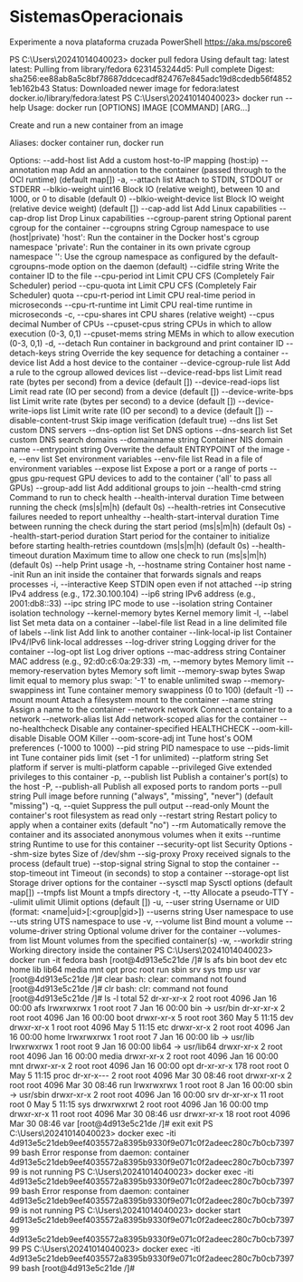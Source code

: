 # SistemasOperacionais


Experimente a nova plataforma cruzada PowerShell https://aka.ms/pscore6

PS C:\Users\20241014040023> docker pull fedora
Using default tag: latest
latest: Pulling from library/fedora
6231453244d5: Pull complete
Digest: sha256:ee88ab8a5c8bf78687ddcecadf824767e845adc19d8cdedb56f48521eb162b43
Status: Downloaded newer image for fedora:latest
docker.io/library/fedora:latest
PS C:\Users\20241014040023> docker run --help
Usage:  docker run [OPTIONS] IMAGE [COMMAND] [ARG...]

Create and run a new container from an image

Aliases:
  docker container run, docker run

Options:
      --add-host list                    Add a custom host-to-IP mapping
                                         (host:ip)
      --annotation map                   Add an annotation to the
                                         container (passed through to the
                                         OCI runtime) (default map[])
  -a, --attach list                      Attach to STDIN, STDOUT or STDERR
      --blkio-weight uint16              Block IO (relative weight),
                                         between 10 and 1000, or 0 to
                                         disable (default 0)
      --blkio-weight-device list         Block IO weight (relative device
                                         weight) (default [])
      --cap-add list                     Add Linux capabilities
      --cap-drop list                    Drop Linux capabilities
      --cgroup-parent string             Optional parent cgroup for the
                                         container
      --cgroupns string                  Cgroup namespace to use
                                         (host|private)
                                         'host':    Run the container in
                                         the Docker host's cgroup
                                         namespace
                                         'private': Run the container in
                                         its own private cgroup namespace
                                         '':        Use the cgroup
                                         namespace as configured by the
                                                    default-cgroupns-mode
                                         option on the daemon (default)
      --cidfile string                   Write the container ID to the file
      --cpu-period int                   Limit CPU CFS (Completely Fair
                                         Scheduler) period
      --cpu-quota int                    Limit CPU CFS (Completely Fair
                                         Scheduler) quota
      --cpu-rt-period int                Limit CPU real-time period in
                                         microseconds
      --cpu-rt-runtime int               Limit CPU real-time runtime in
                                         microseconds
  -c, --cpu-shares int                   CPU shares (relative weight)
      --cpus decimal                     Number of CPUs
      --cpuset-cpus string               CPUs in which to allow execution
                                         (0-3, 0,1)
      --cpuset-mems string               MEMs in which to allow execution
                                         (0-3, 0,1)
  -d, --detach                           Run container in background and
                                         print container ID
      --detach-keys string               Override the key sequence for
                                         detaching a container
      --device list                      Add a host device to the container
      --device-cgroup-rule list          Add a rule to the cgroup allowed
                                         devices list
      --device-read-bps list             Limit read rate (bytes per
                                         second) from a device (default [])
      --device-read-iops list            Limit read rate (IO per second)
                                         from a device (default [])
      --device-write-bps list            Limit write rate (bytes per
                                         second) to a device (default [])
      --device-write-iops list           Limit write rate (IO per second)
                                         to a device (default [])
      --disable-content-trust            Skip image verification (default
                                         true)
      --dns list                         Set custom DNS servers
      --dns-option list                  Set DNS options
      --dns-search list                  Set custom DNS search domains
      --domainname string                Container NIS domain name
      --entrypoint string                Overwrite the default ENTRYPOINT
                                         of the image
  -e, --env list                         Set environment variables
      --env-file list                    Read in a file of environment
                                         variables
      --expose list                      Expose a port or a range of ports
      --gpus gpu-request                 GPU devices to add to the
                                         container ('all' to pass all GPUs)
      --group-add list                   Add additional groups to join
      --health-cmd string                Command to run to check health
      --health-interval duration         Time between running the check
                                         (ms|s|m|h) (default 0s)
      --health-retries int               Consecutive failures needed to
                                         report unhealthy
      --health-start-interval duration   Time between running the check
                                         during the start period
                                         (ms|s|m|h) (default 0s)
      --health-start-period duration     Start period for the container
                                         to initialize before starting
                                         health-retries countdown
                                         (ms|s|m|h) (default 0s)
      --health-timeout duration          Maximum time to allow one check
                                         to run (ms|s|m|h) (default 0s)
      --help                             Print usage
  -h, --hostname string                  Container host name
      --init                             Run an init inside the container
                                         that forwards signals and reaps
                                         processes
  -i, --interactive                      Keep STDIN open even if not attached
      --ip string                        IPv4 address (e.g., 172.30.100.104)
      --ip6 string                       IPv6 address (e.g., 2001:db8::33)
      --ipc string                       IPC mode to use
      --isolation string                 Container isolation technology
      --kernel-memory bytes              Kernel memory limit
  -l, --label list                       Set meta data on a container
      --label-file list                  Read in a line delimited file of
                                         labels
      --link list                        Add link to another container
      --link-local-ip list               Container IPv4/IPv6 link-local
                                         addresses
      --log-driver string                Logging driver for the container
      --log-opt list                     Log driver options
      --mac-address string               Container MAC address (e.g.,
                                         92:d0:c6:0a:29:33)
  -m, --memory bytes                     Memory limit
      --memory-reservation bytes         Memory soft limit
      --memory-swap bytes                Swap limit equal to memory plus
                                         swap: '-1' to enable unlimited swap
      --memory-swappiness int            Tune container memory swappiness
                                         (0 to 100) (default -1)
      --mount mount                      Attach a filesystem mount to the
                                         container
      --name string                      Assign a name to the container
      --network network                  Connect a container to a network
      --network-alias list               Add network-scoped alias for the
                                         container
      --no-healthcheck                   Disable any container-specified
                                         HEALTHCHECK
      --oom-kill-disable                 Disable OOM Killer
      --oom-score-adj int                Tune host's OOM preferences
                                         (-1000 to 1000)
      --pid string                       PID namespace to use
      --pids-limit int                   Tune container pids limit (set
                                         -1 for unlimited)
      --platform string                  Set platform if server is
                                         multi-platform capable
      --privileged                       Give extended privileges to this
                                         container
  -p, --publish list                     Publish a container's port(s) to
                                         the host
  -P, --publish-all                      Publish all exposed ports to
                                         random ports
      --pull string                      Pull image before running
                                         ("always", "missing", "never")
                                         (default "missing")
  -q, --quiet                            Suppress the pull output
      --read-only                        Mount the container's root
                                         filesystem as read only
      --restart string                   Restart policy to apply when a
                                         container exits (default "no")
      --rm                               Automatically remove the
                                         container and its associated
                                         anonymous volumes when it exits
      --runtime string                   Runtime to use for this container
      --security-opt list                Security Options
      --shm-size bytes                   Size of /dev/shm
      --sig-proxy                        Proxy received signals to the
                                         process (default true)
      --stop-signal string               Signal to stop the container
      --stop-timeout int                 Timeout (in seconds) to stop a
                                         container
      --storage-opt list                 Storage driver options for the
                                         container
      --sysctl map                       Sysctl options (default map[])
      --tmpfs list                       Mount a tmpfs directory
  -t, --tty                              Allocate a pseudo-TTY
      --ulimit ulimit                    Ulimit options (default [])
  -u, --user string                      Username or UID (format:
                                         <name|uid>[:<group|gid>])
      --userns string                    User namespace to use
      --uts string                       UTS namespace to use
  -v, --volume list                      Bind mount a volume
      --volume-driver string             Optional volume driver for the
                                         container
      --volumes-from list                Mount volumes from the specified
                                         container(s)
  -w, --workdir string                   Working directory inside the
                                         container
PS C:\Users\20241014040023> docker run -it fedora bash
[root@4d913e5c21de /]# ls
afs  bin  boot  dev  etc  home  lib  lib64  media  mnt  opt  proc  root  run  sbin  srv  sys  tmp  usr  var
[root@4d913e5c21de /]# clear
bash: clear: command not found
[root@4d913e5c21de /]# clr
bash: clr: command not found
[root@4d913e5c21de /]# ls -l
total 52
dr-xr-xr-x   2 root root 4096 Jan 16 00:00 afs
lrwxrwxrwx   1 root root    7 Jan 16 00:00 bin -> usr/bin
dr-xr-xr-x   2 root root 4096 Jan 16 00:00 boot
drwxr-xr-x   5 root root  360 May  5 11:15 dev
drwxr-xr-x   1 root root 4096 May  5 11:15 etc
drwxr-xr-x   2 root root 4096 Jan 16 00:00 home
lrwxrwxrwx   1 root root    7 Jan 16 00:00 lib -> usr/lib
lrwxrwxrwx   1 root root    9 Jan 16 00:00 lib64 -> usr/lib64
drwxr-xr-x   2 root root 4096 Jan 16 00:00 media
drwxr-xr-x   2 root root 4096 Jan 16 00:00 mnt
drwxr-xr-x   2 root root 4096 Jan 16 00:00 opt
dr-xr-xr-x 178 root root    0 May  5 11:15 proc
dr-xr-x---   2 root root 4096 Mar 30 08:46 root
drwxr-xr-x   2 root root 4096 Mar 30 08:46 run
lrwxrwxrwx   1 root root    8 Jan 16 00:00 sbin -> usr/sbin
drwxr-xr-x   2 root root 4096 Jan 16 00:00 srv
dr-xr-xr-x  11 root root    0 May  5 11:15 sys
drwxrwxrwt   2 root root 4096 Jan 16 00:00 tmp
drwxr-xr-x  11 root root 4096 Mar 30 08:46 usr
drwxr-xr-x  18 root root 4096 Mar 30 08:46 var
[root@4d913e5c21de /]# exit
exit
PS C:\Users\20241014040023> docker exec -iti 4d913e5c21deb9eef4035572a8395b9330f9e071c0f2adeec280c7b0cb739799 bash
Error response from daemon: container 4d913e5c21deb9eef4035572a8395b9330f9e071c0f2adeec280c7b0cb739799 is not running
PS C:\Users\20241014040023> docker exec -iti 4d913e5c21deb9eef4035572a8395b9330f9e071c0f2adeec280c7b0cb739799 bash
Error response from daemon: container 4d913e5c21deb9eef4035572a8395b9330f9e071c0f2adeec280c7b0cb739799 is not running
PS C:\Users\20241014040023> docker start 4d913e5c21deb9eef4035572a8395b9330f9e071c0f2adeec280c7b0cb739799
4d913e5c21deb9eef4035572a8395b9330f9e071c0f2adeec280c7b0cb739799
PS C:\Users\20241014040023> docker exec -iti 4d913e5c21deb9eef4035572a8395b9330f9e071c0f2adeec280c7b0cb739799 bash
[root@4d913e5c21de /]#
